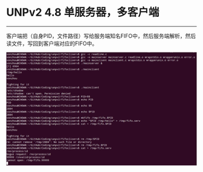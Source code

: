 # UNPv2 4.8 单服务器，多客户端
---

客户端把（自身PID，文件路径）写给服务端知名FIFO中，然后服务端解析，然后读文件，写回到客户端对应的FIFO中。

![](fifocliserv.png)


